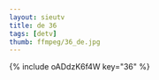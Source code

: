 ```yaml
--- 
layout: sieutv
title: de 36
tags: [detv]
thumb: ffmpeg/36_de.jpg
---
```

{% include oADdzK6f4W key="36" %} 
